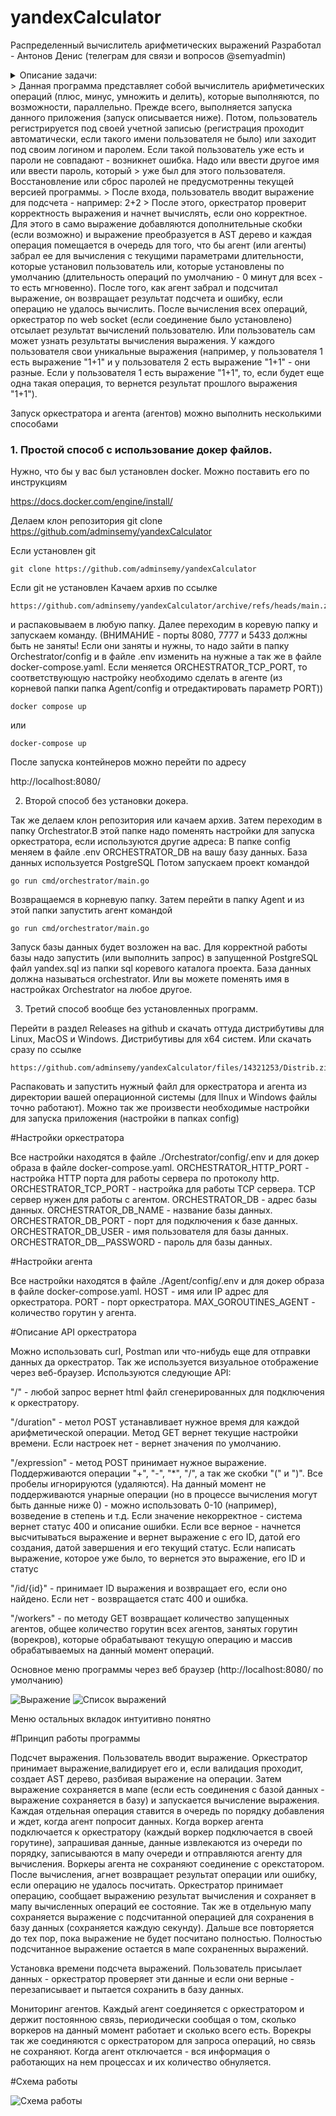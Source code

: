 # yandexCalculator
Распределенный вычислитель арифметических выражений
Разработал - Антонов Денис (телеграм для связи и вопросов @semyadmin)

<details>
    <summary>Описание задачи: </summary>
    Пользователь хочет считать арифметические выражения. Он вводит строку 2 + 2 * 2 и хочет получить в ответ 6. Но наши операции сложения и умножения (также деления и вычитания) выполняются "очень-очень" долго. Поэтому вариант, при котором пользователь делает http-запрос и получает в качетсве ответа результат, невозможна. Более того: вычисление каждой такой операции в нашей "альтернативной реальности" занимает "гигантские" вычислительные мощности. Соответственно, каждое действие мы должны уметь выполнять отдельно и масштабировать эту систему можем добавлением вычислительных мощностей в нашу систему в виде новых "машин". Поэтому пользователь, присылая выражение, получает в ответ идентификатор выражения и может с какой-то периодичностью уточнять у сервера "не посчиталость ли выражение"? Если выражение наконец будет вычислено - то он получит результат. Помните, что некоторые части арфиметического выражения можно вычислять параллельно.

    Front-end часть

    GUI, который можно представить как 4 страницы

        Форма ввода арифметического выражения. Пользователь вводит арифметическое выражение и отправляет POST http-запрос с этим выражением на back-end. Примечание: Запросы должны быть идемпотентными. К запросам добавляется уникальный идентификатор. Если пользователь отправляет запрос с идентификатором, который уже отправлялся и был принят к обработке - ответ 200. Возможные варианты ответа:
            200. Выражение успешно принято, распаршено и принято к обработке
            400. Выражение невалидно
            500. Что-то не так на back-end. В качестве ответа нужно возвращать id принятного к выполнению выражения.
        Страница со списком выражений в виде списка с выражениями. Каждая запись на странице содержит статус, выражение, дату его создания и дату заверщения вычисления. Страница получает данные GET http-запрсом с back-end-а
        Страница со списком операций в виде пар: имя операции + время его выполнения (доступное для редактирования поле). Как уже оговаривалось в условии задачи, наши операции выполняются "как будто бы очень долго". Страница получает данные GET http-запрсом с back-end-а. Пользователь может настроить время выполения операции и сохранить изменения.
        Страница со списком вычислительных можностей. Страница получает данные GET http-запросом с сервера в виде пар: имя вычислительного ресурса + выполняемая на нём операция.

        Требования:
        Оркестратор может перезапускаться без потери состояния. Все выражения храним в СУБД.
        Оркестратор должен отслеживать задачи, которые выполняются слишком долго (вычислитель тоже может уйти со связи) и делать их повторно доступными для вычислений.


    Back-end часть

    Состоит из 2 элементов:

        Сервер, который принимает арифметическое выражение, переводит его в набор последовательных задач и обеспечивает порядок их выполнения. Далее будем называть его оркестратором.
        Вычислитель, который может получить от оркестратора задачу, выполнить его и вернуть серверу результат. Далее будем называть его агентом.

    Оркестратор
    Сервер, который имеет следующие endpoint-ы:

        Добавление вычисления арифметического выражения.
        Получение списка выражений со статусами.
        Получение значения выражения по его идентификатору.
        Получение списка доступных операций со временем их выполения.
        Получение задачи для выполения.
        Приём результата обработки данных.


    Агент
    Демон, который получает выражение для вычисления с сервера, вычисляет его и отправляет на сервер результат выражения. При старте демон запускает несколько горутин, каждая из которых выступает в роли независимого вычислителя. Количество горутин регулируется переменной среды.
</details>
> Данная программа представляет собой вычислитель арифметических операций (плюс, минус, умножить и делить), которые выполняются, по  возможности, параллельно. Прежде всего, выполняется запуска данного приложения (запуск описывается ниже). Потом, пользователь регистрируется под своей учетной записью (регистрация проходит автоматически, если такого имени пользователя не было) или заходит под своим логином и паролем. Если такой пользователь уже есть и пароли не совпадают - возникнет ошибка. Надо или ввести другое имя или ввести пароль, который > уже был для этого пользователя. Восстановление или сброс паролей не предусмотренны текущей версией программы.
> После входа, пользователь вводит выражение для подсчета - например: 
    2+2
> После этого, оркестратор проверит корректность выражения и начнет вычислять, если оно корректное. Для этого в само выражение добавляются дополнительные скобки (если возможно) и выражение преобразуется в AST дерево и каждая операция помещается в очередь для того, что бы агент (или агенты) забрал ее для вычисления с текущими параметрами длительности, которые установил пользователь или, которые установлены по умолчанию (длительность операций по умолчанию - 0 минут для всех - то есть мгновенно). После того, как агент забрал и подсчитал выражение, он возвращает результат подсчета и ошибку, если операцию не удалось вычислить. После вычисления всех операций, оркестратор по web socket (если соединение было установлено) отсылает результат вычислений пользователю. Или пользователь сам может узнать результаты вычисления выражения. У каждого пользователя свои уникальные выражения (например, у пользователя 1 есть выражение "1+1" и у пользователя 2 есть выражение "1+1" - они разные. Если у пользователя 1 есть выражение "1+1", то, если будет еще одна такая операция, то вернется результат прошлого выражения "1+1").

Запуск оркестратора и агента (агентов) можно выполнить несколькими способами

### 1. Простой способ с использование докер файлов.

Нужно, что бы у вас был установлен docker. Можно поставить его по инструкциям

https://docs.docker.com/engine/install/

Делаем клон репозитория 
    git clone https://github.com/adminsemy/yandexCalculator

Если установлен git

    git clone https://github.com/adminsemy/yandexCalculator

Если git не установлен
Качаем архив по ссылке 

    https://github.com/adminsemy/yandexCalculator/archive/refs/heads/main.zip

и раcпаковываем в любую папку.
Далее переходим в коревую папку и запускаем команду. (ВНИМАНИЕ - порты 8080, 7777 и 5433 должны быть не заняты!
Если они заняты и нужны, то надо зайти в папку Orchestrator/config и в файле .env изменить на нужные а так же в файле docker-compose.yaml. Если меняется ORCHESTRATOR_TCP_PORT, то соответствующую настройку необходимо сделать в агенте (из корневой папки папка Agent/config и отредактировать параметр PORT))

    docker compose up

или 

    docker-compose up

После запуска контейнеров можно перейти по адресу

http://localhost:8080/

2. Второй способ без установки докера.

Так же делаем клон репозитория или качаем архив. Затем переходим в папку Orchestrator.В этой папке надо поменять настройки для запуска оркестратора, если используются другие адреса: 
    В папке config меняем в файле .env ORCHESTRATOR_DB  на вашу базу данных. База данных используется PostgreSQL
    Потом запускаем проект  командой

    go run cmd/orchestrator/main.go


Возвращаемся в корневую папку.
Затем перейти в папку Agent и из этой папки запустить агент командой

    go run cmd/orchestrator/main.go

Запуск базы данных будет возложен на вас. Для корректной работы базы надо запустить (или выполнить запрос) в запущенной PostgreSQL файл yandex.sql из папки sql коревого каталога проекта. База данных должна называться orchestrator. Или вы можете поменять имя в настройках Orchestrator на любое другое.

3. Третий способ вообще без установленных программ.

Перейти в раздел Releases на github и скачать оттуда дистрибутивы для Linux, MacOS и Windows. Дистрибутивы для x64 систем.
Или скачать сразу по ссылке

    https://github.com/adminsemy/yandexCalculator/files/14321253/Distrib.zip

Распаковать и запустить нужный файл для оркестратора и агента из директории вашей операционной системы (для lInux и Windows файлы точно работают). Можно так же произвести необходимые настройки для запуска приложения (настройки в папках config)

#Настройки оркестратора

Все настройки находятся в файле ./Orchestrator/config/.env и для докер образа в файле docker-compose.yaml.
ORCHESTRATOR_HTTP_PORT - настройка HTTP порта для работы сервера по протоколу http.
ORCHESTRATOR_TCP_PORT - настройка для работы TCP сервера. TCP сервер нужен для работы с агентом.
ORCHESTRATOR_DB - адрес базы данных.
ORCHESTRATOR_DB_NAME - название базы данных.
ORCHESTRATOR_DB_PORT - порт для подключения к базе данных.
ORCHESTRATOR_DB_USER - имя пользователя для базы данных.
ORCHESTRATOR_DB__PASSWORD - пароль для базы данных.

#Настройки агента

Все настройки находятся в файле ./Agent/config/.env и для докер образа в файле docker-compose.yaml.
HOST - имя или IP адрес для оркестратора.
PORT - порт оркестратора.
MAX_GOROUTINES_AGENT - количество горутин у агента.

#Описание API оркестратора

Можно использовать curl, Postman или что-нибудь еще для отправки данных да оркестратор. Так же используется визуальное отображение через веб-браузер.
Используются следующие API:

"/" - любой запрос вернет html файл сгенерированных для подключения к оркестратору.

"/duration" - метол POST устанавливает нужное время для каждой арифметической операции. Метод GET вернет текущие настройки времени. 
Если настроек нет - вернет значения по умолчанию.

"/expression" - метод POST принимает нужное выражение. Поддерживаются операции "+", "-", "*", "/", а так же скобки "(" и ")". Все пробелы игнорируются (удаляются). На данный момент не поддерживаются унарные операции (но в процессе вычисления могут быть данные ниже 0) - можно использовать 0-10 (например), возведение в степень и т.д. Если значение некорректное - система вернет статус 400 и описание ошибки. Если все верное - начнется высчитываться выражение и вернет выражение с его ID, датой его создания, датой завершения и его текущий статус. Если написать выражение, которое уже было, то вернется это выражение, его ID и статус

"/id/{id}" - принимает ID выражения и возвращает его, если оно найдено. Если нет - возвращается статс 400 и ошибка.

"/workers" - по методу GET возвращает количество запущенных агентов, общее количество горутин всех агентов, занятых горутин (ворекров), которые обрабатывают текущую операцию и массив обрабатываемых на данный момент операций.

Основное меню программы через веб браузер (http://localhost:8080/ по умолчанию)


![Выражение](/MDImages/01.png)
![Список выражений](/MDImages/02.png)

Меню остальных вкладок интуитивно понятно

#Принцип работы программы

Подсчет выражения.
Пользователь вводит выражение. Оркестратор принимает выражение,валидирует его и, если валидация проходит, создает AST дерево, разбивая выражение на операции. Затем выражение сохраняется в мапе (если есть соединения с базой данных - выражение сохраняется в базу) и запускается вычисление выражения. Каждая отдельная операция ставится в очередь по порядку добавления и ждет, когда агент попросит данных. Когда воркер агента подключается к оркестратору (каждый воркер подключается в своей горутине), запрашивая данные, данные извлекаются из очереди по порядку, записываются в мапу очереди и отправляются агенту для вычисления. Воркеры агента не сохраняют соединение с орекстатором. После вычисления, агнет возвращает результат операции или ошибку, если операцию не удалось посчитать. Оркестратор принимает операцию, сообщает выражению результат вычисления и сохраняет в мапу вычисленных операций ее состояние. Так же в отдельную мапу сохраняется выражение с подсчитанной операцией для сохранения в базу данных (сохраняется каждую секунду). Дальше все повторяется до тех пор, пока выражение не будет посчитано полностью. Полностью подсчитанное выражение остается в мапе сохраненных выражений.

Установка времени подсчета выражений.
Пользователь присылает данных - оркестратор проверяет эти данные и если они верные - перезаписывает и пытается сохранить в базу данных.

Мониторинг агентов.
Каждый агент соединяется с оркестратором и держит постоянною связь, периодически сообщая о том, сколько воркеров на данный момент работает и сколько всего есть. Ворекры так же соединяются с оркестратором для запроса операций, но связь не сохраняют. Когда агент отключается - вся информация о работающих на нем процессах и их количество обнуляется.

#Схема работы

![Схема работы](/MDImages/schemeYandexCalculator.png)
